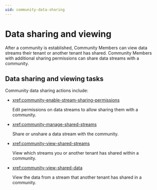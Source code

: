 ```yaml
---
uid: community-data-sharing
---
```


# Data sharing and viewing

After a community is established, Community Members can view data streams their tenant or another tenant has shared.  Community Members with additional sharing permissions can share data streams with a community. 

## Data sharing and viewing tasks

Community data sharing actions include:

- <xref:community-enable-stream-sharing-permissions>

	Edit permissions on data streams to allow sharing them with a community.

- <xref:community-manage-shared-streams>

	Share or unshare a data stream with the community.

- <xref:community-view-shared-streams>

	View which streams you or another tenant has shared within a community.

- <xref:community-view-shared-data>

	View the data from a stream that another tenant has shared in a community.
